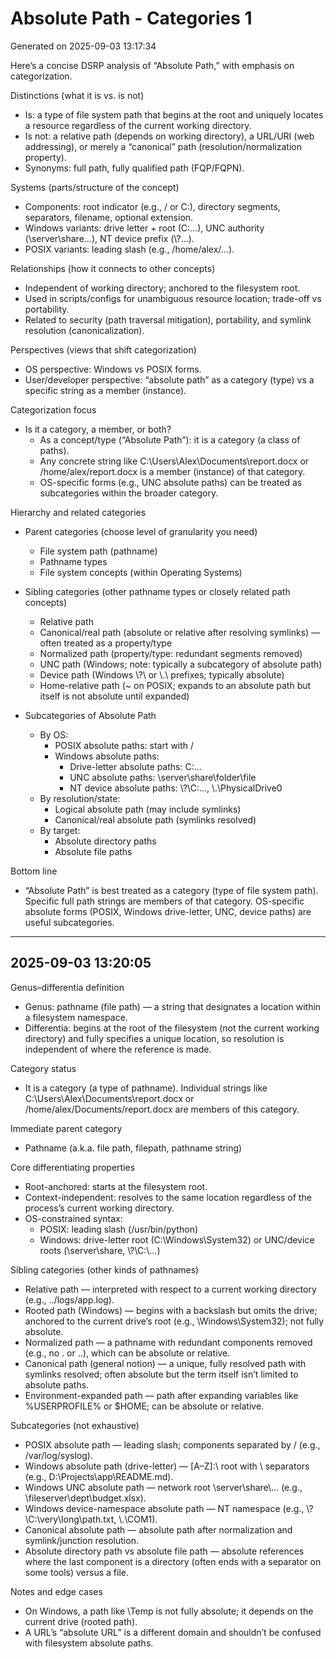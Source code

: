 # Absolute Path - Categories 1

Generated on 2025-09-03 13:17:34

Here’s a concise DSRP analysis of “Absolute Path,” with emphasis on categorization.

Distinctions (what it is vs. is not)
- Is: a type of file system path that begins at the root and uniquely locates a resource regardless of the current working directory.
- Is not: a relative path (depends on working directory), a URL/URI (web addressing), or merely a “canonical” path (resolution/normalization property).
- Synonyms: full path, fully qualified path (FQP/FQPN).

Systems (parts/structure of the concept)
- Components: root indicator (e.g., / or C:\), directory segments, separators, filename, optional extension.
- Windows variants: drive letter + root (C:\...), UNC authority (\\server\share\...), NT device prefix (\\?\...).
- POSIX variants: leading slash (e.g., /home/alex/...).

Relationships (how it connects to other concepts)
- Independent of working directory; anchored to the filesystem root.
- Used in scripts/configs for unambiguous resource location; trade-off vs portability.
- Related to security (path traversal mitigation), portability, and symlink resolution (canonicalization).

Perspectives (views that shift categorization)
- OS perspective: Windows vs POSIX forms.
- User/developer perspective: “absolute path” as a category (type) vs a specific string as a member (instance).

Categorization focus
- Is it a category, a member, or both?
  - As a concept/type (“Absolute Path”): it is a category (a class of paths).
  - Any concrete string like C:\Users\Alex\Documents\report.docx or /home/alex/report.docx is a member (instance) of that category.
  - OS-specific forms (e.g., UNC absolute paths) can be treated as subcategories within the broader category.

Hierarchy and related categories

- Parent categories (choose level of granularity you need)
  - File system path (pathname)
  - Pathname types
  - File system concepts (within Operating Systems)

- Sibling categories (other pathname types or closely related path concepts)
  - Relative path
  - Canonical/real path (absolute or relative after resolving symlinks) — often treated as a property/type
  - Normalized path (property/type: redundant segments removed)
  - UNC path (Windows; note: typically a subcategory of absolute path)
  - Device path (Windows \\?\ or \\.\ prefixes; typically absolute)
  - Home-relative path (~ on POSIX; expands to an absolute path but itself is not absolute until expanded)

- Subcategories of Absolute Path
  - By OS:
    - POSIX absolute paths: start with /
    - Windows absolute paths:
      - Drive-letter absolute paths: C:\...
      - UNC absolute paths: \\server\share\folder\file
      - NT device absolute paths: \\?\C:\..., \\.\PhysicalDrive0
  - By resolution/state:
    - Logical absolute path (may include symlinks)
    - Canonical/real absolute path (symlinks resolved)
  - By target:
    - Absolute directory paths
    - Absolute file paths

Bottom line
- “Absolute Path” is best treated as a category (type of file system path). Specific full path strings are members of that category. OS-specific absolute forms (POSIX, Windows drive-letter, UNC, device paths) are useful subcategories.


---

## 2025-09-03 13:20:05

Genus–differentia definition
- Genus: pathname (file path) — a string that designates a location within a filesystem namespace.
- Differentia: begins at the root of the filesystem (not the current working directory) and fully specifies a unique location, so resolution is independent of where the reference is made.

Category status
- It is a category (a type of pathname). Individual strings like C:\Users\Alex\Documents\report.docx or /home/alex/Documents/report.docx are members of this category.

Immediate parent category
- Pathname (a.k.a. file path, filepath, pathname string)

Core differentiating properties
- Root-anchored: starts at the filesystem root.
- Context-independent: resolves to the same location regardless of the process’s current working directory.
- OS-constrained syntax: 
  - POSIX: leading slash (/usr/bin/python)
  - Windows: drive-letter root (C:\Windows\System32) or UNC/device roots (\\server\share, \\?\C:\…)

Sibling categories (other kinds of pathnames)
- Relative path — interpreted with respect to a current working directory (e.g., ../logs/app.log).
- Rooted path (Windows) — begins with a backslash but omits the drive; anchored to the current drive’s root (e.g., \Windows\System32); not fully absolute.
- Normalized path — a pathname with redundant components removed (e.g., no . or ..), which can be absolute or relative.
- Canonical path (general notion) — a unique, fully resolved path with symlinks resolved; often absolute but the term itself isn’t limited to absolute paths.
- Environment-expanded path — path after expanding variables like %USERPROFILE% or $HOME; can be absolute or relative.

Subcategories (not exhaustive)
- POSIX absolute path — leading slash; components separated by / (e.g., /var/log/syslog).
- Windows absolute path (drive-letter) — [A–Z]:\ root with \ separators (e.g., D:\Projects\app\README.md).
- Windows UNC absolute path — network root \\server\share\… (e.g., \\fileserver\dept\budget.xlsx).
- Windows device-namespace absolute path — NT namespace (e.g., \\?\C:\very\long\path.txt, \\.\COM1).
- Canonical absolute path — absolute path after normalization and symlink/junction resolution.
- Absolute directory path vs absolute file path — absolute references where the last component is a directory (often ends with a separator on some tools) versus a file.

Notes and edge cases
- On Windows, a path like \Temp is not fully absolute; it depends on the current drive (rooted path).
- A URL’s “absolute URL” is a different domain and shouldn’t be confused with filesystem absolute paths.
